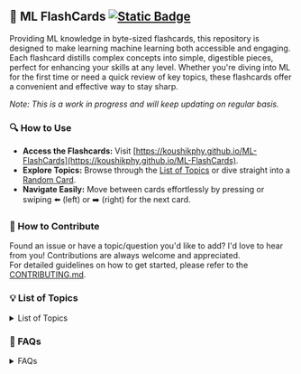 
## 🚀 ML FlashCards  [![Static Badge](https://img.shields.io/badge/Visit%20Now-ML--FlashCards-brightgreen)](https://koushikphy.github.io/ML-FlashCards/)

Providing ML knowledge in byte-sized flashcards, this repository is designed to make learning machine learning both accessible and engaging. Each flashcard distills complex concepts into simple, digestible pieces, perfect for enhancing your skills at any level. Whether you're diving into ML for the first time or need a quick review of key topics, these flashcards offer a convenient and effective way to stay sharp.

*Note: This is a work in progress and will keep updating on regular basis.*

### 🔍 How to Use
- **Access the Flashcards:** Visit [https://koushikphy.github.io/ML-FlashCards](https://koushikphy.github.io/ML-FlashCards).  
- **Explore Topics:**  Browse through the [List of Topics](https://koushikphy.github.io/ML-FlashCards) or  dive straight into a [Random Card](https://koushikphy.github.io/ML-FlashCards//?file=random).
- **Navigate Easily:** Move between cards effortlessly by pressing or swiping ⬅️ (left) or ➡️ (right) for the next card.



### 🤝 How to Contribute
Found an issue or have a topic/question you'd like to add? I'd love to hear from you! Contributions are always welcome and appreciated.  
For detailed guidelines on how to get started, please refer to the [CONTRIBUTING.md](CONTRIBUTING.md).




### 💡 List of Topics
<details>
<!-- LoQ -->
  <summary>List of Topics</summary>

- [What is Linear Regression](cards/linear_regression.md)
- [Assumptions of Linear Regression](cards/linear_reg_assumptions.md)
- [What is Logistic Regression](cards/logistic_regression.md)
- [Overfit & Underfit](cards/overfit_underfit.md)
- [Bias-Variance tradeoff](cards/bias_variance_tradeoff.md)
- [Regularization](cards/regularization.md)
- [Confusion Matrix, Precision & Recall](cards/confusion_matrix.md)
- [Decision Trees](cards/decision_trees.md)
- [Random Forest](cards/random_forest.md)
- [ROC Curve & AUC](cards/roc_aoc.md)
- [Central Limit Theorem](cards/central_limit.md)
- [Law of Large Numbers](cards/law_large.md)



</details>

<!-- LoQ -->

### 👥 FAQs
<details>

<summary>FAQs</summary>


1. **Why create this? Aren't there already plenty of ML tutorials available online?**  
   Absolutely! While it's true that many ML resources exist, I created this repository as my personal knowledge base - an easily accessible, bite-sized reference for quick reviews and self-learning.
</details>